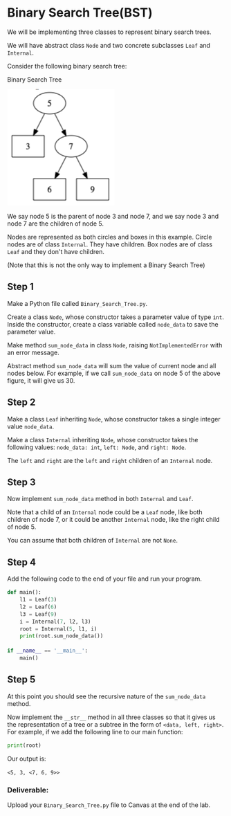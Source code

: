 # Binary Search Tree(BST) 

We will be implementing three classes to represent binary search trees.

We will have abstract class `Node` and two concrete subclasses `Leaf` and `Internal`.

Consider the following binary search tree:

Binary Search Tree  

![Start the Python console in PyCharm](img/BST.png)

We say node 5 is the parent of node 3 and node 7, and we say node 3 and node 7 are the children of node 5.

Nodes are represented as both circles and boxes in this example. Circle nodes are of class `Internal`. They have children. Box nodes are of class `Leaf` and they don't have children.

(Note that this is not the only way to implement a Binary Search Tree)


## Step 1
Make a Python file called `Binary_Search_Tree.py`.

Create a class `Node`, whose constructor takes a parameter value of type `int`. Inside the constructor,
create a class variable called `node_data` to save the parameter value.

Make method `sum_node_data` in class `Node`, raising `NotImplementedError` with an error message.

Abstract method `sum_node_data` will sum the value of current node and all nodes below. For example, if we call `sum_node_data` on node 5 of the above figure, it will give us 30.

## Step 2
Make a class `Leaf` inheriting `Node`, whose constructor takes a single integer value `node_data`.

Make a class `Internal` inheriting `Node`, whose constructor takes the following values:
`node_data: int`, `left: Node`, and `right: Node`.

The `left` and `right` are the `left` and `right` children of an `Internal` node.

## Step 3
Now implement `sum_node_data` method in both `Internal` and `Leaf`.

Note that a child of an `Internal` node could be a `Leaf` node, like both children of node 7, or it could be another `Internal` node, like the right child of node 5.

You can assume that both children of `Internal` are not `None`. 

## Step 4
Add the following code to the end of your file and run your program.

```python
def main(): 
    l1 = Leaf(3)
    l2 = Leaf(6)
    l3 = Leaf(9)
    i = Internal(7, l2, l3)
    root = Internal(5, l1, i)
    print(root.sum_node_data())

if __name__ == '__main__':
    main()
 ```

## Step 5
At this point you should see the recursive nature of the `sum_node_data` method.

Now implement the `__str__` method in all three classes so that it gives us the representation of a tree or a subtree in the form of `<data, left, right>`. For example, if we add the following line to our main function:

```python
print(root)
```
Our output is:

`<5, 3, <7, 6, 9>>`

 

### Deliverable:
 

Upload your `Binary_Search_Tree.py` file to Canvas at the end of the lab.

 

